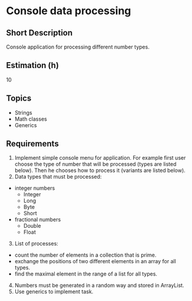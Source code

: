 # Console data processing

## Short Description

Console application for processing different number types.

## Estimation (h)

10

## Topics

* Strings
* Math classes
* Generics

## Requirements

1. Implement simple console menu for application. For example first user choose the type of number that will be
   processed (types are listed below). Then he chooses how to process it (variants are listed below).
2. Data types that must be processed:

* integer numbers
  * Integer
  * Long
  * Byte
  * Short
* fractional numbers
  * Double
  * Float

3. List of processes:

* count the number of elements in a collection that is prime.
* exchange the positions of two different elements in an array for all types.
* find the maximal element in the range of a list for all types.

4. Numbers must be generated in a random way and stored in ArrayList.
5. Use generics to implement task.

